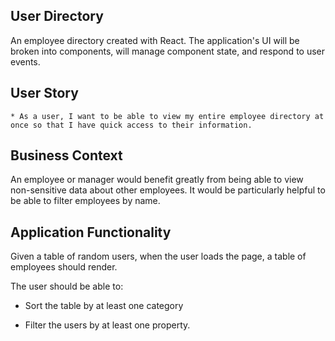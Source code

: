 ## User Directory

An employee directory created with React. The application's UI will be broken into components, will manage component state, and respond to user events.

## User Story
```
* As a user, I want to be able to view my entire employee directory at once so that I have quick access to their information.
```

## Business Context

An employee or manager would benefit greatly from being able to view non-sensitive data about other employees. It would be particularly helpful to be able to filter employees by name.

## Application Functionality
Given a table of random users, when the user loads the page, a table of employees should render. 

The user should be able to:

  * Sort the table by at least one category

  * Filter the users by at least one property.



